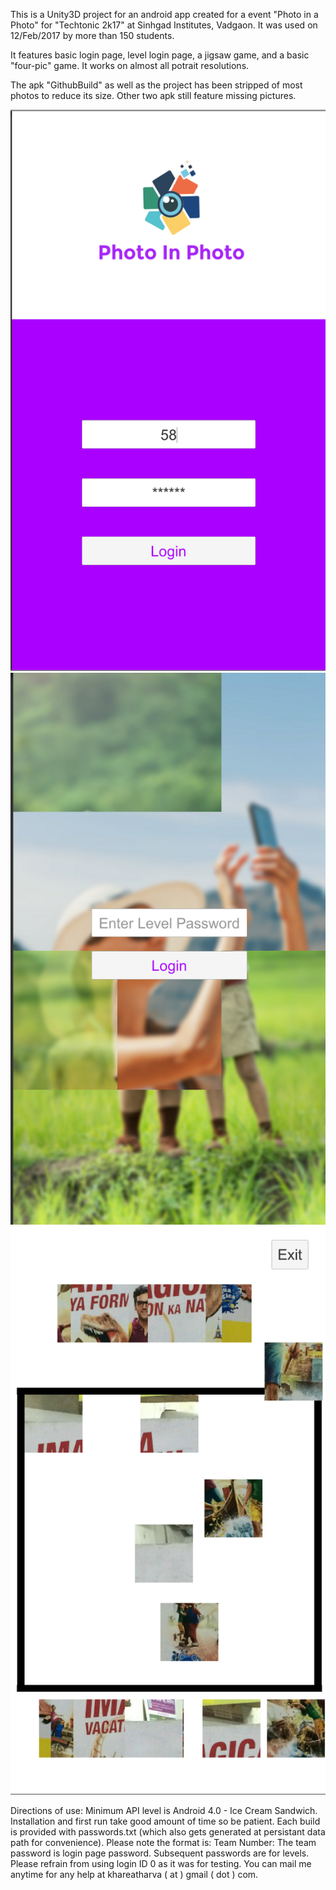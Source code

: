 This is a Unity3D project for an android app created for a event "Photo in a Photo" for "Techtonic 2k17" at Sinhgad Institutes, Vadgaon. It was used on 12/Feb/2017 by more than 150 students.

It features basic login page, level login page, a jigsaw game, and a basic "four-pic" game. It works on almost all potrait resolutions.

The apk "GithubBuild" as well as the project has been stripped of most photos to reduce its size. Other two apk still feature missing pictures.


![alt tag](https://github.com/AtharvaKhare/Android-Apps/blob/master/Screenshots/Login%20Screen.png)
![alt tag](https://github.com/AtharvaKhare/Android-Apps/blob/master/Screenshots/Level%20Screen.png)
![alt tag](https://github.com/AtharvaKhare/Android-Apps/blob/master/Screenshots/Jigsaw%20Screen.png)

Directions of use: Minimum API level is Android 4.0 -  Ice Cream Sandwich.
Installation and first run take good amount of time so be patient. Each build is provided with passwords.txt (which also gets generated at persistant data path for convenience). 
Please note the format is:
<Login ID>        Team Number: <Password>
The team password is login page password. Subsequent passwords are for levels. Please refrain from using login ID 0 as it was for testing.
You can mail me anytime for any help at khareatharva ( at ) gmail ( dot ) com.